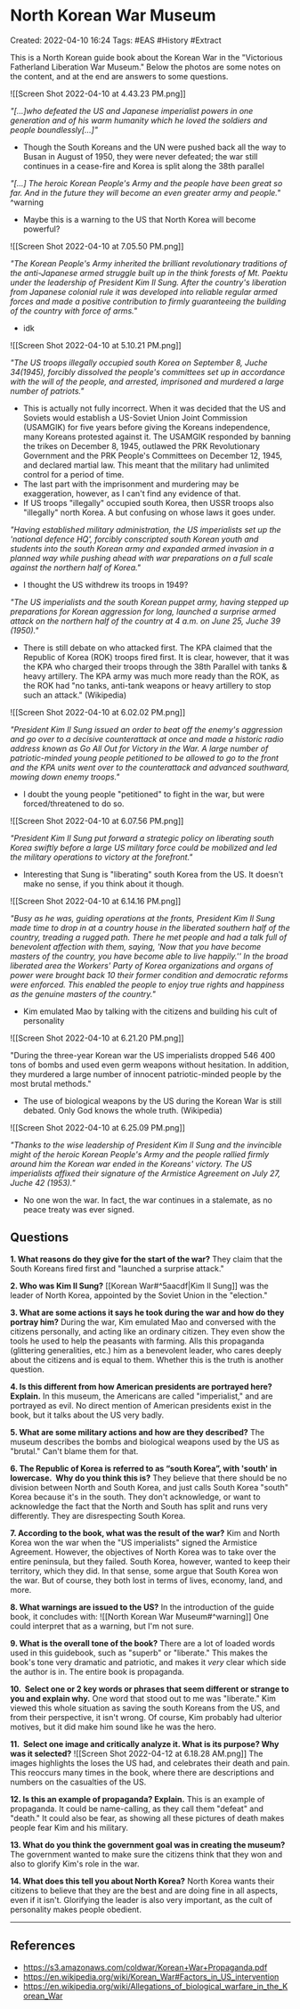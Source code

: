 # North Korean War Museum 
Created: 2022-04-10 16:24
Tags: #EAS #History #Extract 

This is a North Korean guide book about the Korean War in the "Victorious Fatherland Liberation War Museum." Below the photos are some notes on the content, and at the end are answers to some questions. 

![[Screen Shot 2022-04-10 at 4.43.23 PM.png]]

*"[...]who defeated the US and Japanese imperialist powers in one generation and of his warm humanity which he loved the soldiers and people boundlessly[...]"* 
- Though the South Koreans and the UN were pushed back all the way to Busan in August of 1950, they were never defeated; the war still continues in a cease-fire and Korea is split along the 38th parallel 

*"[...] The heroic Korean People's Army and the people have been great so far. And in the future they will become an even greater army and people."* ^warning
- Maybe this is a warning to the US that North Korea will become powerful? 

![[Screen Shot 2022-04-10 at 7.05.50 PM.png]]

*"The Korean People's Army inherited the brilliant revolutionary traditions of the anti-Japanese armed struggle built up in the think forests of Mt. Paektu under the leadership of President Kim Il Sung. After the country's liberation from Japanese colonial rule it was developed into reliable regular armed forces and made a positive contribution to firmly guaranteeing the building of the country with force of arms."* 
- idk

![[Screen Shot 2022-04-10 at 5.10.21 PM.png]]

*"The US troops illegally occupied south Korea on September 8, Juche 34(1945), forcibly dissolved the people's committees set up in accordance with the will of the people, and arrested, imprisoned and murdered a large number of patriots."* 
- This is actually not fully incorrect. When it was decided that the US and Soviets would establish a US-Soviet Union Joint Commission (USAMGIK) for five years before giving the Koreans independence, many Koreans protested against it. The USAMGIK responded by banning the trikes on December 8, 1945, outlawed the PRK Revolutionary Government and the PRK People's Committees on December 12, 1945, and declared martial law. This meant that the military had unlimited control for a period of time. 
- The last part with the imprisonment and murdering may be exaggeration, however, as I can't find any evidence of that. 
- If US troops "illegally" occupied south Korea, then USSR troops also "illegally" north Korea. A but confusing on whose laws it goes under. 

*"Having established military administration, the US imperialists set up the 'national defence HQ', forcibly conscripted south Korean youth and students into the south Korean army and expanded armed invasion in a planned way while pushing ahead with war preparations on a full scale against the northern half of Korea."* 
- I thought the US withdrew its troops in 1949? 

*"The US imperialists and the south Korean puppet army, having stepped up preparations for Korean aggression for long, launched a surprise armed attack on the northern half of the country at 4 a.m. on June 25, Juche 39 (1950)."* 
- There is still debate on who attacked first. The KPA claimed that the Republic of Korea (ROK) troops fired first. It is clear, however, that it was the KPA who charged their troops through the 38th Parallel with tanks & heavy artillery. The KPA army was much more ready than the ROK, as the ROK had "no tanks, anti-tank weapons or heavy artillery to stop such an attack." (Wikipedia) 

![[Screen Shot 2022-04-10 at 6.02.02 PM.png]]

*"President Kim Il Sung issued an order to beat off the enemy's aggression and go over to a decisive counterattack at once and made a historic radio address known as Go All Out for Victory in the War. A large number of patriotic-minded young people petitioned to be allowed to go to the front and the KPA units went over to the counterattack and advanced southward, mowing down enemy troops."* 
- I doubt the young people "petitioned" to fight in the war, but were forced/threatened to do so. 

![[Screen Shot 2022-04-10 at 6.07.56 PM.png]]

*"President Kim Il Sung put forward a strategic policy on liberating south Korea swiftly before a large US military force could be mobilized and led the military operations to victory at the forefront."*
- Interesting that Sung is "liberating" south Korea from the US. It doesn't make no sense, if you think about it though. 

![[Screen Shot 2022-04-10 at 6.14.16 PM.png]]

*"Busy as he was, guiding operations at the fronts, President Kim Il Sung made time to drop in at a country house in the liberated southern half of the country, treading a rugged path. There he met people and had a talk full of benevolent affection with them, saying, 'Now that you have become masters of the country, you have become able to live happily.'' In the broad liberated area the Workers' Party of Korea organizations and organs of power were brought back 10 their former condition and democratic reforms were enforced. This enabled the people to enjoy true rights and happiness as the genuine masters of the country."*
- Kim emulated Mao by talking with the citizens and building his cult of personality 

![[Screen Shot 2022-04-10 at 6.21.20 PM.png]]

"During the three-year Korean war the US imperialists dropped 546 400 tons of bombs and used even germ weapons without hesitation. In addition, they murdered a large number of innocent patriotic-minded people by the most brutal methods." 
- The use of biological weapons by the US during the Korean War is still debated. Only God knows the whole truth. (Wikipedia)

![[Screen Shot 2022-04-10 at 6.25.09 PM.png]]

*"Thanks to the wise leadership of President Kim Il Sung and the invincible might of the heroic Korean People's Army and the people rallied firmly around him the Korean war ended in the Koreans' victory. The US imperialists affixed their signature of the Armistice Agreement on July 27, Juche 42 (1953)."*
- No one won the war. In fact, the war continues in a stalemate, as no peace treaty was ever signed. 


## Questions 
**1. What reasons do they give for the start of the war?**
	They claim that the South Koreans fired first and "launched a surprise attack."

**2. Who was Kim Il Sung?** 
	[[Korean War#^5aacdf|Kim Il Sung]] was the leader of North Korea, appointed by the Soviet Union in the "election."

**3. What are some actions it says he took during the war and how do they portray him?** 
	During the war, Kim emulated Mao and conversed with the citizens personally, and acting like an ordinary citizen. They even show the tools he used to help the peasants with farming. Alls this propaganda (glittering generalities, etc.) him as a benevolent leader, who cares deeply about the citizens and is equal to them. Whether this is the truth is another question. 

**4. Is this different from how American presidents are portrayed here? Explain.** 
	In this museum, the Americans are called "imperialist," and are portrayed as evil. No direct mention of American presidents exist in the book, but it talks about the US very badly. 

**5. What are some military actions and how are they described?** 
	The museum describes the bombs and biological weapons used by the US as "brutal." Can't blame them for that. 

**6. The Republic of Korea is referred to as “south Korea”, with 'south' in lowercase.  Why do you think this is?** 
	They believe that there should be no division between North and South Korea, and just calls South Korea "south" Korea because it's in the south. They don't acknowledge, or want to acknowledge the fact that the North and South has split and runs very differently. They are disrespecting South Korea. 

**7. According to the book, what was the result of the war?** 
	Kim and North Korea won the war when the "US imperialists" signed the Armistice Agreement. However, the objectives of North Korea was to take over the entire peninsula, but they failed. South Korea, however, wanted to keep their territory, which they did. In that sense, some argue that South Korea won the war. But of course, they both lost in terms of lives, economy, land, and more. 

**8. What warnings are issued to the US?** 
	In the introduction of the guide book, it concludes with: ![[North Korean War Museum#^warning]]
	One could interpret that as a warning, but I'm not sure. 

**9. What is the overall tone of the book?** 
	There are a lot of loaded words used in this guidebook, such as "superb" or "liberate." This makes the book's tone very dramatic and patriotic, and makes it *very* clear which side the author is in. The entire book is propaganda. 

**10.  Select one or 2 key words or phrases that seem different or strange to you and explain why.** 
	One word that stood out to me was "liberate." Kim viewed this whole situation as saving the south Koreans from the US, and from their perspective, it isn't wrong. Of course, Kim probably had ulterior motives, but it did make him sound like he was the hero. 

**11.  Select one image and critically analyze it. What is its purpose? Why was it selected?** 
![[Screen Shot 2022-04-12 at 6.18.28 AM.png]]
	The images highlights the loses the US had, and celebrates their death and pain. This reoccurs many times in the book, where there are descriptions and numbers on the casualties of the US. 

 **12. Is this an example of propaganda? Explain.** 
	This is an example of propaganda. It could be name-calling, as they call them "defeat" and "death." It could also be fear, as showing all these pictures of death makes people fear Kim and his military. 

**13. What do you think the government goal was in creating the museum?** 
	The government wanted to make sure the citizens think that they won and also to glorify Kim's role in the war. 

**14. What does this tell you about North Korea?** 
	North Korea wants their citizens to believe that they are the best and are doing fine in all aspects, even if it isn't. Glorifying the leader is also very important, as the cult of personality makes people obedient. 

---
## References 
- https://s3.amazonaws.com/coldwar/Korean+War+Propaganda.pdf
- https://en.wikipedia.org/wiki/Korean_War#Factors_in_US_intervention
- https://en.wikipedia.org/wiki/Allegations_of_biological_warfare_in_the_Korean_War